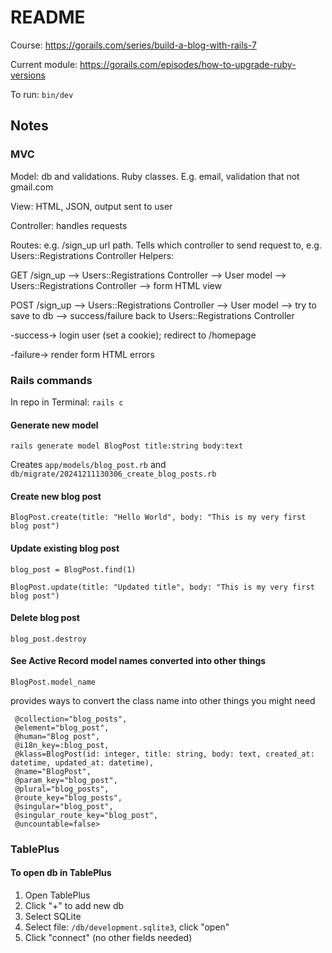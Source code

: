 # README

Course: https://gorails.com/series/build-a-blog-with-rails-7

Current module: https://gorails.com/episodes/how-to-upgrade-ruby-versions

To run: `bin/dev`

## Notes

### MVC

Model: db and validations. Ruby classes. E.g. email, validation that not gmail.com

View: HTML, JSON, output sent to user

Controller: handles requests

Routes: e.g. /sign_up url path. Tells which controller to send request to, e.g. Users::Registrations Controller
Helpers:

GET /sign_up --> Users::Registrations Controller --> User model --> Users::Registrations Controller --> form HTML view

POST /sign_up --> Users::Registrations Controller --> User model --> try to save to db --> success/failure back to Users::Registrations Controller

-success-> login user (set a cookie); redirect to /homepage

-failure-> render form HTML errors

### Rails commands

In repo in Terminal: `rails c`

#### Generate new model

`rails generate model BlogPost title:string body:text`

Creates `app/models/blog_post.rb` and `db/migrate/20241211130306_create_blog_posts.rb`

#### Create new blog post

`BlogPost.create(title: "Hello World", body: "This is my very first blog post")`

#### Update existing blog post

`blog_post = BlogPost.find(1)`

`BlogPost.update(title: "Updated title", body: "This is my very first blog post")`

#### Delete blog post

`blog_post.destroy`

#### See Active Record model names converted into other things

`BlogPost.model_name`

provides ways to convert the class name into other things you might need

```
 @collection="blog_posts",
 @element="blog_post",
 @human="Blog post",
 @i18n_key=:blog_post,
 @klass=BlogPost(id: integer, title: string, body: text, created_at: datetime, updated_at: datetime),
 @name="BlogPost",
 @param_key="blog_post",
 @plural="blog_posts",
 @route_key="blog_posts",
 @singular="blog_post",
 @singular_route_key="blog_post",
 @uncountable=false>
```

### TablePlus

#### To open db in TablePlus

1. Open TablePlus
2. Click "+" to add new db
3. Select SQLite
4. Select file: `/db/development.sqlite3`, click "open"
5. Click "connect" (no other fields needed)
